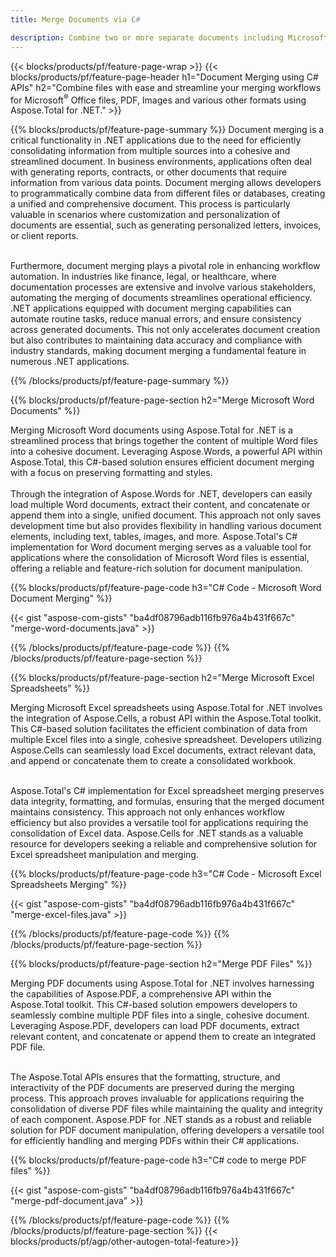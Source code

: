 ```yaml
---
title: Merge Documents via C# 

description: Combine two or more separate documents including Microsoft Word, Excel, PowerPoint, PDF and Images via your C# application. Test the merging results online via app.
---
```


{{< blocks/products/pf/feature-page-wrap >}}
{{< blocks/products/pf/feature-page-header h1="Document Merging using C# APIs" h2="Combine files with ease and streamline your merging workflows for Microsoft<sup>&reg;</sup> Office files, PDF, Images and various other formats using Aspose.Total for .NET." >}}

{{% blocks/products/pf/feature-page-summary %}}
Document merging is a critical functionality in .NET applications due to the need for efficiently consolidating information from multiple sources into a cohesive and streamlined document. In business environments, applications often deal with generating reports, contracts, or other documents that require information from various data points. Document merging allows developers to programmatically combine data from different files or databases, creating a unified and comprehensive document. This process is particularly valuable in scenarios where customization and personalization of documents are essential, such as generating personalized letters, invoices, or client reports.<br /><br />

Furthermore, document merging plays a pivotal role in enhancing workflow automation. In industries like finance, legal, or healthcare, where documentation processes are extensive and involve various stakeholders, automating the merging of documents streamlines operational efficiency. .NET applications equipped with document merging capabilities can automate routine tasks, reduce manual errors, and ensure consistency across generated documents. This not only accelerates document creation but also contributes to maintaining data accuracy and compliance with industry standards, making document merging a fundamental feature in numerous .NET applications.

{{% /blocks/products/pf/feature-page-summary  %}}

{{% blocks/products/pf/feature-page-section  h2="Merge Microsoft Word Documents" %}}

Merging Microsoft Word documents using Aspose.Total for .NET is a streamlined process that brings together the content of multiple Word files into a cohesive document. Leveraging Aspose.Words, a powerful API within Aspose.Total, this C#-based solution ensures efficient document merging with a focus on preserving formatting and styles. 
<br /><br />
Through the integration of Aspose.Words for .NET, developers can easily load multiple Word documents, extract their content, and concatenate or append them into a single, unified document. This approach not only saves development time but also provides flexibility in handling various document elements, including text, tables, images, and more. Aspose.Total's C# implementation for Word document merging serves as a valuable tool for applications where the consolidation of Microsoft Word files is essential, offering a reliable and feature-rich solution for document manipulation.


{{% blocks/products/pf/feature-page-code h3="C# Code - Microsoft Word Document Merging" %}}

{{< gist "aspose-com-gists" "ba4df08796adb116fb976a4b431f667c" "merge-word-documents.java" >}}

{{% /blocks/products/pf/feature-page-code  %}}
{{% /blocks/products/pf/feature-page-section %}}

{{% blocks/products/pf/feature-page-section  h2="Merge Microsoft Excel Spreadsheets" %}}

Merging Microsoft Excel spreadsheets using Aspose.Total for .NET involves the integration of Aspose.Cells, a robust API within the Aspose.Total toolkit. This C#-based solution facilitates the efficient combination of data from multiple Excel files into a single, cohesive spreadsheet. Developers utilizing Aspose.Cells can seamlessly load Excel documents, extract relevant data, and append or concatenate them to create a consolidated workbook. <br /> <br />

Aspose.Total's C# implementation for Excel spreadsheet merging preserves data integrity, formatting, and formulas, ensuring that the merged document maintains consistency. This approach not only enhances workflow efficiency but also provides a versatile tool for applications requiring the consolidation of Excel data. Aspose.Cells for .NET stands as a valuable resource for developers seeking a reliable and comprehensive solution for Excel spreadsheet manipulation and merging.


{{% blocks/products/pf/feature-page-code h3="C# Code - Microsoft Excel Spreadsheets Merging" %}}

{{< gist "aspose-com-gists" "ba4df08796adb116fb976a4b431f667c" "merge-excel-files.java" >}}

{{% /blocks/products/pf/feature-page-code  %}}
{{% /blocks/products/pf/feature-page-section %}}


{{% blocks/products/pf/feature-page-section  h2="Merge PDF Files" %}}

Merging PDF documents using Aspose.Total for .NET involves harnessing the capabilities of Aspose.PDF, a comprehensive API within the Aspose.Total toolkit. This C#-based solution empowers developers to seamlessly combine multiple PDF files into a single, cohesive document. Leveraging Aspose.PDF, developers can load PDF documents, extract relevant content, and concatenate or append them to create an integrated PDF file. <br /><br />

The Aspose.Total APIs ensures that the formatting, structure, and interactivity of the PDF documents are preserved during the merging process. This approach proves invaluable for applications requiring the consolidation of diverse PDF files while maintaining the quality and integrity of each component. Aspose.PDF for .NET stands as a robust and reliable solution for PDF document manipulation, offering developers a versatile tool for efficiently handling and merging PDFs within their C# applications. 

{{% blocks/products/pf/feature-page-code h3="C# code to merge PDF files" %}}

{{< gist "aspose-com-gists" "ba4df08796adb116fb976a4b431f667c" "merge-pdf-document.java" >}}

{{% /blocks/products/pf/feature-page-code  %}}
{{% /blocks/products/pf/feature-page-section %}}
{{< blocks/products/pf/agp/other-autogen-total-feature>}}